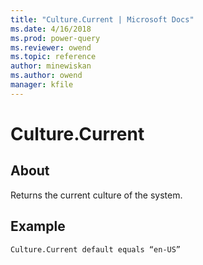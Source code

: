 ```yaml
---
title: "Culture.Current | Microsoft Docs"
ms.date: 4/16/2018
ms.prod: power-query
ms.reviewer: owend
ms.topic: reference
author: minewiskan
ms.author: owend
manager: kfile
---
```

# Culture.Current

  
## About  
Returns the current culture of the system.  
  
## <a name="__toc360789907"></a>Example  
  
```powerquery-m  
Culture.Current default equals “en-US”  
```  
